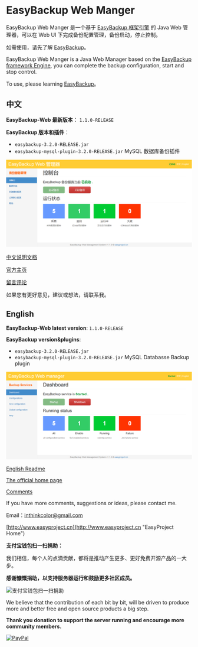 # EasyBackup Web Manger

EasyBackup Web Manger 是一个基于 [EasyBackup 框架引擎](https://github.com/ushelp/EasyBackup "移步 EasyBackup") 的 Java Web 管理器，可以在 Web UI 下完成备份配置管理，备份启动，停止控制。

如需使用，请先了解 [EasyBackup](https://github.com/ushelp/EasyBackup "移步 EasyBackup")。

EasyBackup Web Manger is a Java Web Manager based on the  [EasyBackup framework Engine](https://github.com/ushelp/EasyBackup "移步 EasyBackup"), you can complete the backup configuration, start and stop control.

To use, please learning  [EasyBackup](https://github.com/ushelp/EasyBackup "Goto EasyBackup")。



## 中文

**EasyBackup-Web 最新版本**： `1.1.0-RELEASE`

**EasyBackup 版本和插件**：
- `easybackup-3.2.0-RELEASE.jar` 
- `easybackup-mysql-plugin-3.2.0-RELEASE.jar`  MySQL 数据库备份插件

![EasyBackup web manager](doc/images/dashboard_zh_CN.png)






[中文说明文档](doc/readme_zh_CN.md)

[官方主页](http://www.easyproject.cn/easybackup/zh-cn/index.jsp '官方主页')

[留言评论](http://www.easyproject.cn/easybackup/zh-cn/index.jsp#donation '留言评论')

如果您有更好意见，建议或想法，请联系我。


## English

**EasyBackup-Web latest version**: `1.1.0-RELEASE`

**EasyBackup version&plugins**: 
- `easybackup-3.2.0-RELEASE.jar` 
- `easybackup-mysql-plugin-3.2.0-RELEASE.jar`  MySQL Databasse Backup plugin

![EasyBackup web manager](doc/images/dashboard.png)

[English Readme](doc/readme_en.md)

[The official home page](http://www.easyproject.cn/easybackup/en/index.jsp 'The official home page')

[Comments](http://www.easyproject.cn/easybackup/en/index.jsp#donation 'Comments')

If you have more comments, suggestions or ideas, please contact me.






Email：<inthinkcolor@gmail.com>

[http://www.easyproject.cn](http://www.easyproject.cn "EasyProject Home")




**支付宝钱包扫一扫捐助：**

我们相信，每个人的点滴贡献，都将是推动产生更多、更好免费开源产品的一大步。

**感谢慷慨捐助，以支持服务器运行和鼓励更多社区成员。**

<img alt="支付宝钱包扫一扫捐助" src="http://www.easyproject.cn/images/s.png"  title="支付宝钱包扫一扫捐助"  height="256" width="256"></img>



We believe that the contribution of each bit by bit, will be driven to produce more and better free and open source products a big step.

**Thank you donation to support the server running and encourage more community members.**

[![PayPal](http://www.easyproject.cn/images/paypaldonation5.jpg)](https://www.paypal.me/easyproject/10 "Make payments with PayPal - it's fast, free and secure!")

